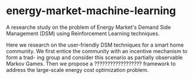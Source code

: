 # energy-market-machine-learning
A researche study on the problem of Energy Market's Demand Side Management (DSM) using Reinforcement Learning techniques.

Here we research on the user-friendly DSM techniques for a smart home community. We first entice the community with an incentive mechanism to form a trad-
ing group and consider this scenario as partially observable Markov Games. Then we propose a ?????????????????? framework to address the large-scale energy cost optimization problem.
